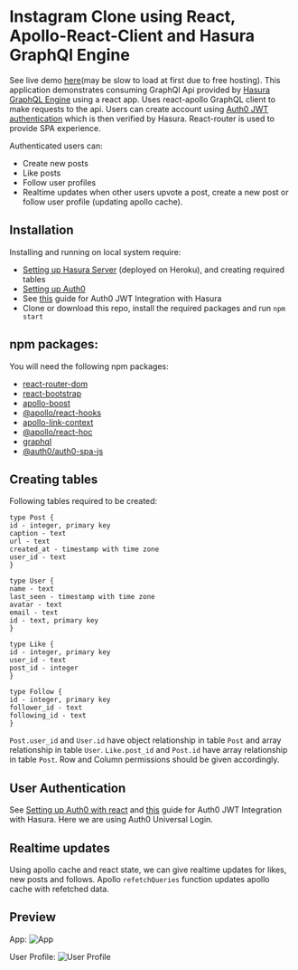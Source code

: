 # Instagram Clone using React, Apollo-React-Client and Hasura GraphQl Engine

See live demo [here](https://instagram-1919.herokuapp.com/)(may be slow to load at first due to free hosting). This application demonstrates consuming GraphQl Api provided by [Hasura GraphQL Engine](https://hasura.io) using a react app. Uses react-apollo GraphQL client to make requests to the api. Users can create account using [Auth0 JWT authentication](https://auth0.com/) which is then verified by Hasura. React-router is used to provide SPA experience.

Authenticated users can:
* Create new posts
* Like posts
* Follow user profiles
* Realtime updates when other users upvote a post, create a new post or follow user profile (updating apollo cache).

## Installation

Installing and running on local system require:
* [Setting up Hasura Server](https://docs.hasura.io/1.0/graphql/manual/getting-started/heroku-simple.html) (deployed on Heroku), and creating required tables
* [Setting up Auth0](https://auth0.com/docs/quickstart/spa/react/01-login#configure-auth0)
* See [this](https://docs.hasura.io/1.0/graphql/manual/guides/integrations/auth0-jwt.html) guide for Auth0 JWT Integration with Hasura
* Clone or download this repo, install the required packages and run `npm start`

## npm packages:

You will need the following npm packages:
* [react-router-dom](https://www.npmjs.com/package/react-router-dom)
* [react-bootstrap](https://www.npmjs.com/package/react-bootstrap)
* [apollo-boost](https://www.npmjs.com/package/apollo-boost)
* [@apollo/react-hooks](https://www.npmjs.com/package/@apollo/react-hooks)
* [apollo-link-context](https://www.npmjs.com/package/apollo-link-context)
* [@apollo/react-hoc](https://www.npmjs.com/package/@apollo/react-hoc)
* [graphql](https://www.npmjs.com/package/graphql)
* [@auth0/auth0-spa-js](https://www.npmjs.com/package/@auth0/auth0-spa-js)


## Creating tables 

Following tables required to be created:
```
type Post {
id - integer, primary key
caption - text
url - text
created_at - timestamp with time zone
user_id - text
}
 
type User {
name - text
last_seen - timestamp with time zone
avatar - text
email - text
id - text, primary key
}

type Like {
id - integer, primary key
user_id - text
post_id - integer
}

type Follow {
id - integer, primary key
follower_id - text
following_id - text
}
```
`Post.user_id` and `User.id` have object relationship in table `Post` and array relationship in table `User`. `Like.post_id` and `Post.id` have array relationship in table `Post`. Row and Column permissions should be given accordingly.

## User Authentication

See [Setting up Auth0 with react](https://auth0.com/docs/quickstart/spa/react/01-login#configure-auth0) and [this](https://docs.hasura.io/1.0/graphql/manual/guides/integrations/auth0-jwt.html) guide for Auth0 JWT Integration with Hasura. Here we are using Auth0 Universal Login.

## Realtime updates

Using apollo cache and react state, we can give realtime updates for likes, new posts and follows. Apollo `refetchQueries` function updates apollo cache with refetched data.

## Preview
App: 
![App](https://blog.hasura.io/content/images/2019/08/Final_app.png)  

User Profile:
![User Profile](https://blog.hasura.io/content/images/2019/08/Now_app3.png)
